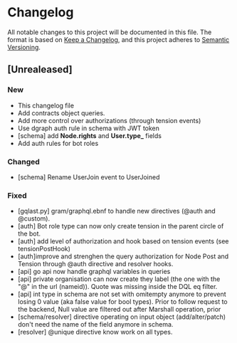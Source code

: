 # Changelog

All notable changes to this project will be documented in this file.
The format is based on [Keep a Changelog](https://keepachangelog.com/en/1.0.0/), and this project adheres to [Semantic Versioning](https://semver.org/spec/v2.0.0.html).


## [Unrealeased]

### New
- This changelog file
- Add contracts object queries.
- Add more control over authorizations (through tension events)
- Use dgraph auth rule in schema with JWT token
- [schema] add **Node.rights** and **User.type_** fields
- Add auth rules for bot roles

### Changed
- [schema] Rename UserJoin event to UserJoined

### Fixed
- [gqlast.py] gram/graphql.ebnf to handle new directives (@auth and @custom).
- [auth] Bot role type can now only create tension in the parent circle of the bot.
- [auth] add level of authorization and hook based on tension events (see tensionPostHook)
- [auth]improve and strenghen the query authorization for Node Post and Tension through @auth directive and resolver hooks.
- [api] go api now handle graphql variables in queries
- [api] private organisation can now create they label (the one with the "@" in the url (nameid)). Quote was missing inside the DQL eq filter.
- [api] int type in schema are not set with omitempty anymore to prevent losing 0 value (aka false value for bool types). Prior to follow request to the backend, Null value are filtered out after Marshall operation, prior 
- [schema/resolver] directive operating on input object (add/alter/patch) don't need the name of the field anymore in schema.
- [resolver] @unique directive know work on all types.
